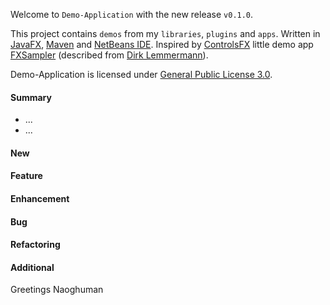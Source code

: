 Welcome to `Demo-Application` with the new release `v0.1.0`.

This project contains `demos` from my `libraries`, `plugins` and `apps`. Written 
in [JavaFX], [Maven] and [NetBeans IDE]. Inspired by [ControlsFX] little demo app 
[FXSampler] (described from [Dirk Lemmermann]).

Demo-Application is licensed under [General Public License 3.0].


#### Summary
* ...
* ...



#### New



#### Feature



#### Enhancement



#### Bug



#### Refactoring



#### Additional



Greetings
Naoghuman



[//]: # (Issues which will be integrated in this release)



[//]: # (Images)



[//]: # (Links)
[ControlsFX]:http://fxexperience.com/controlsfx/
[Dirk Lemmermann]:http://dlsc.com/
[FXSampler]:http://dlsc.com/2017/03/02/fxsampler/
[General Public License 3.0]:http://www.gnu.org/licenses/gpl-3.0.en.html
[JavaFX]:http://docs.oracle.com/javase/8/javase-clienttechnologies.htm
[Maven]:http://maven.apache.org/
[NetBeans IDE]:https://netbeans.org/
